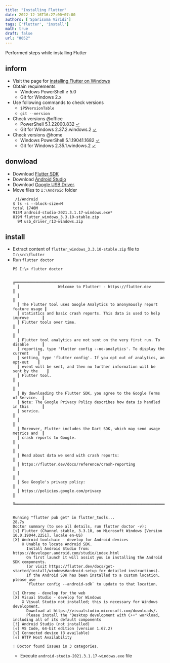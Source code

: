 ```yaml
---
title: "Installing Flutter"
date: 2022-12-16T16:27:00+07:00
authors: ['Sparisoma Viridi']
tags: ['flutter', 'install']
math: true
draft: false
url: "0052"
---
```


Performed steps while installing Flutter

## inform
+ Visit the page for [installing Flutter on Windows](https://docs.flutter.dev/get-started/install/windows)
+ Obtain requirements
  - Windows PowerShell &ge; 5.0
  - Git for Windows 2.x
+ Use following commands to check versions
  + `$PSVersionTable`
  + `git --version`
+ Check versions @office
  - PowerShell 5.1.22000.832 [&check;]()
  - Git for Windows 2.37.2.windows.2 [&check;]()
+ Check versions @home
  - Windows PowerShell 5.1.19041.1682 [&check;]()
  - Git for Windows 2.35.1.windows.2 [&check;]()


## donwload
+ Download [Flutter SDK](https://docs.flutter.dev/get-started/install/windows#get-the-flutter-sdk)
+ Download [Android Studio](https://developer.android.com/studio)
+ Download [Google USB Driver](https://developer.android.com/studio/run/win-usb).
+ Move files to `I:\Android` folder
  ```
   /i/Android
  $ ls -s --block-size=M
  total 1740M
  913M android-studio-2021.3.1.17-windows.exe*
  819M flutter_windows_3.3.10-stable.zip
    9M usb_driver_r13-windows.zip
  ```

## install
+ Extract content of `flutter_windows_3.3.10-stable.zip` file to `I:\src\flutter`
+ Run `flutter doctor`
  ```
  PS I:\> flutter doctor

    ╔════════════════════════════════════════════════════════════════════════════╗
    ║                 Welcome to Flutter! - https://flutter.dev                  ║
    ║                                                                            ║
    ║ The Flutter tool uses Google Analytics to anonymously report feature usage ║
    ║ statistics and basic crash reports. This data is used to help improve      ║
    ║ Flutter tools over time.                                                   ║
    ║                                                                            ║
    ║ Flutter tool analytics are not sent on the very first run. To disable      ║
    ║ reporting, type 'flutter config --no-analytics'. To display the current    ║
    ║ setting, type 'flutter config'. If you opt out of analytics, an opt-out    ║
    ║ event will be sent, and then no further information will be sent by the    ║
    ║ Flutter tool.                                                              ║
    ║                                                                            ║
    ║ By downloading the Flutter SDK, you agree to the Google Terms of Service.  ║
    ║ Note: The Google Privacy Policy describes how data is handled in this      ║
    ║ service.                                                                   ║
    ║                                                                            ║
    ║ Moreover, Flutter includes the Dart SDK, which may send usage metrics and  ║
    ║ crash reports to Google.                                                   ║
    ║                                                                            ║
    ║ Read about data we send with crash reports:                                ║
    ║ https://flutter.dev/docs/reference/crash-reporting                         ║
    ║                                                                            ║
    ║ See Google's privacy policy:                                               ║
    ║ https://policies.google.com/privacy                                        ║
    ╚════════════════════════════════════════════════════════════════════════════╝


  Running "flutter pub get" in flutter_tools...                      28.7s
  Doctor summary (to see all details, run flutter doctor -v):
  [√] Flutter (Channel stable, 3.3.10, on Microsoft Windows [Version 10.0.19044.2251], locale en-US)
  [X] Android toolchain - develop for Android devices
      X Unable to locate Android SDK.
        Install Android Studio from: https://developer.android.com/studio/index.html
        On first launch it will assist you in installing the Android SDK components.
        (or visit https://flutter.dev/docs/get-started/install/windows#android-setup for detailed instructions).
        If the Android SDK has been installed to a custom location, please use
        `flutter config --android-sdk` to update to that location.

  [√] Chrome - develop for the web
  [X] Visual Studio - develop for Windows
      X Visual Studio not installed; this is necessary for Windows development.
        Download at https://visualstudio.microsoft.com/downloads/.
        Please install the "Desktop development with C++" workload, including all of its default components
  [!] Android Studio (not installed)
  [√] VS Code, 64-bit edition (version 1.67.2)
  [√] Connected device (3 available)
  [√] HTTP Host Availability

  ! Doctor found issues in 3 categories.
  ```
  + Execute `android-studio-2021.3.1.17-windows.exe` file